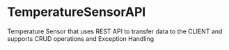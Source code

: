 # TemperatureSensorAPI
Temperature Sensor that uses REST API to transfer data to the CLIENT and supports CRUD operations and Exception Handling
